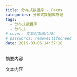 ```yaml
---
title: 分布式数据库 - Paxos
categories: 分布式数据库原理
tags:
  - 分布式数据库
  - 分布式
# cover: 文章封面图片URL
# passwords: removeitifnoneed
date: 2019-03-06 14:57:18
---
```


摘要内容

<!-- more -->

文本内容